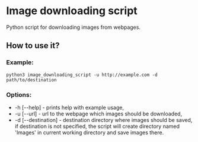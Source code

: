 # Image downloading script
Python script for downloading images from webpages.

## How to use it?
### Example:
`python3 image_downloading_script -u http://example.com -d path/to/destination`

### Options:
* -h \[--help\] - prints help with example usage,
* -u \[--url\] - url to the webpage which images should be downloaded,
* -d \[--destination\] - destination directory where images should be saved, if destination is not specified, the script will create directory named 'Images' in current working directory and save images there.
